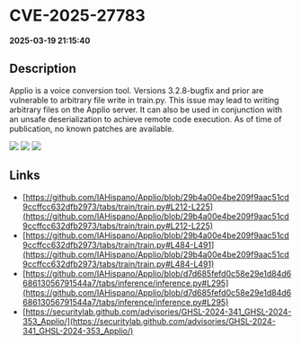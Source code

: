# CVE-2025-27783

**2025-03-19 21:15:40**

## Description
Applio is a voice conversion tool. Versions 3.2.8-bugfix and prior are vulnerable to arbitrary file write in train.py. This issue may lead to writing arbitrary files on the Applio server. It can also be used in conjunction with an unsafe deserialization to achieve remote code execution. As of time of publication, no known patches are available.

![](https://img.shields.io/static/v1?label=Score&message=7.7&color=red)
![](https://img.shields.io/static/v1?label=Severity&message=HIGH&color=red)
![](https://img.shields.io/static/v1?label=CWE&message=Traversal&color=green)

## Links
- [https://github.com/IAHispano/Applio/blob/29b4a00e4be209f9aac51cd9ccffcc632dfb2973/tabs/train/train.py#L212-L225](https://github.com/IAHispano/Applio/blob/29b4a00e4be209f9aac51cd9ccffcc632dfb2973/tabs/train/train.py#L212-L225)
- [https://github.com/IAHispano/Applio/blob/29b4a00e4be209f9aac51cd9ccffcc632dfb2973/tabs/train/train.py#L484-L491](https://github.com/IAHispano/Applio/blob/29b4a00e4be209f9aac51cd9ccffcc632dfb2973/tabs/train/train.py#L484-L491)
- [https://github.com/IAHispano/Applio/blob/d7d685fefd0c58e29e1d84d668613056791544a7/tabs/inference/inference.py#L295](https://github.com/IAHispano/Applio/blob/d7d685fefd0c58e29e1d84d668613056791544a7/tabs/inference/inference.py#L295)
- [https://securitylab.github.com/advisories/GHSL-2024-341_GHSL-2024-353_Applio/](https://securitylab.github.com/advisories/GHSL-2024-341_GHSL-2024-353_Applio/)
